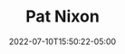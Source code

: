 ---
title: "Pat Nixon"
bio: "Thelma Catherine 'Pat' Nixon was First Lady of the United States from 1969 to 1974 as the wife of President Richard Nixon."

date: 2022-07-10T15:50:22-05:00
---